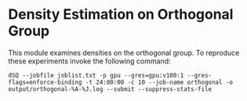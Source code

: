 # Density Estimation on Orthogonal Group


This module examines densities on the orthogonal group. To reproduce these experiments invoke the following command:
```
dSQ --jobfile joblist.txt -p gpu --gres=gpu:v100:1 --gres-flags=enforce-binding -t 24:00:00 -c 10 --job-name orthogonal -o output/orthogonal-%A-%J.log --submit --suppress-stats-file
```
